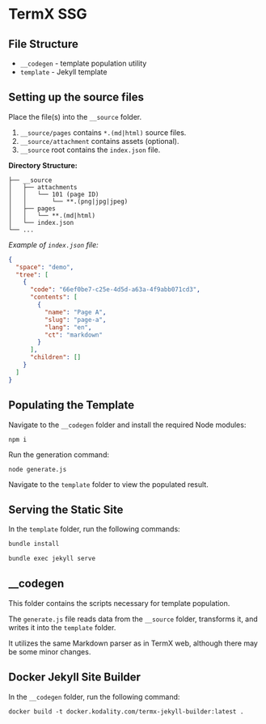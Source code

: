 # TermX SSG

## File Structure

- `__codegen` - template population utility
- `template` - Jekyll template

## Setting up the source files

Place the file(s) into the `__source` folder.

1. `__source/pages` contains `*.(md|html)` source files.
2. `__source/attachment` contains assets (optional).
3. `__source` root contains the `index.json` file.

**Directory Structure:**

```
├── __source
│   ├── attachments
│   │   └── 101 (page ID)
│   │       └── **.(png|jpg|jpeg)
│   ├── pages
│   │   └── **.(md|html) 
│   └── index.json
└── ...
```

_Example of `index.json` file:_

```json
{
  "space": "demo",
  "tree": [
    {
      "code": "66ef0be7-c25e-4d5d-a63a-4f9abb071cd3",
      "contents": [
        {
          "name": "Page A",
          "slug": "page-a",
          "lang": "en",
          "ct": "markdown"
        }
      ],
      "children": []
    }
  ]
}
```

## Populating the Template

Navigate to the `__codegen` folder and install the required Node modules:

```shell
npm i
```

Run the generation command:

```shell
node generate.js
```

Navigate to the `template` folder to view the populated result.

## Serving the Static Site

In the `template` folder, run the following commands:

```sh
bundle install
```

```sh
bundle exec jekyll serve
```

## __codegen

This folder contains the scripts necessary for template population.

The `generate.js` file reads data from the `__source` folder, transforms it, and writes it into the `template` folder.

It utilizes the same Markdown parser as in TermX web, although there may be some minor changes.

## Docker Jekyll Site Builder

In the `__codegen` folder, run the following command:

```shell
docker build -t docker.kodality.com/termx-jekyll-builder:latest .
```
